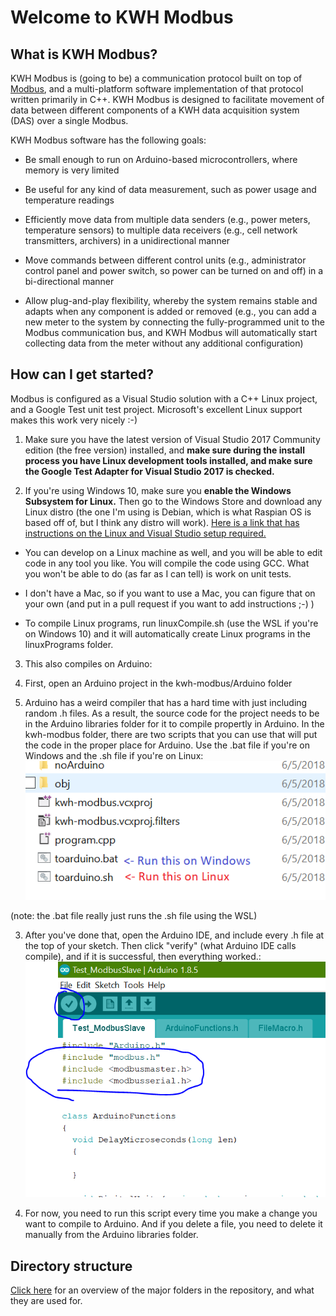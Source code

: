 
# Welcome to KWH Modbus

## What is KWH Modbus?

KWH Modbus is (going to be) a communication protocol built on top of [Modbus](https://en.wikipedia.org/wiki/Modbus), and a multi-platform software implementation of that protocol written primarily in C++. KWH Modbus is designed to facilitate movement of data between different components of a KWH data acquisition system (DAS) over a single Modbus.

  

KWH Modbus software has the following goals:

* Be small enough to run on Arduino-based microcontrollers, where memory is very limited

* Be useful for any kind of data measurement, such as power usage and temperature readings

* Efficiently move data from multiple data senders (e.g., power meters, temperature sensors) to multiple data receivers (e.g., cell network transmitters, archivers) in a unidirectional manner

* Move commands between different control units (e.g., administrator control panel and power switch, so power can be turned on and off) in a bi-directional manner

* Allow plug-and-play flexibility, whereby the system remains stable and adapts when any component is added or removed (e.g., you can add a new meter to the system by connecting the fully-programmed unit to the Modbus communication bus, and KWH Modbus will automatically start collecting data from the meter without any additional configuration)

  

## How can I get started?

Modbus is configured as a Visual Studio solution with a C++ Linux project, and a Google Test unit test project. Microsoft's excellent Linux support makes this work very nicely :-)

1. Make sure you have the latest version of Visual Studio 2017 Community edition (the free version) installed, and **make sure during the install process you have Linux development tools installed, and make sure the Google Test Adapter for Visual Studio 2017 is checked.**

2. If you're using Windows 10, make sure you **enable the Windows Subsystem for Linux.** Then go to the Windows Store and download any Linux distro (the one I'm using is Debian, which is what Raspian OS is based off of, but I think any distro will work). [Here is a link that has instructions on the Linux and Visual Studio setup required.](https://blogs.msdn.microsoft.com/vcblog/2017/02/08/targeting-windows-subsystem-for-linux-from-visual-studio/)

* You can develop on a Linux machine as well, and you will be able to edit code in any tool you like. You will compile the code using GCC. What you won't be able to do (as far as I can tell) is work on unit tests.

* I don't have a Mac, so if you want to use a Mac, you can figure that on your own (and put in a pull request if you want to add instructions ;-) )

* To compile Linux programs, run linuxCompile.sh (use the WSL if you're on Windows 10) and it will automatically create Linux programs in the linuxPrograms folder.

3. This also compiles on Arduino:

1. First, open an Arduino project in the kwh-modbus/Arduino folder

2. Arduino has a weird compiler that has a hard time with just including random .h files. As a result, the source code for the project needs to be in the Arduino libraries folder for it to compile propertly in Arduino. In the kwh-modbus folder, there are two scripts that you can use that will put the code in the proper place for Arduino. Use the .bat file if you're on Windows and the .sh file if you're on Linux: ![enter image description here](https://github.com/AlexKven/kwh-modbus/raw/documentation/documentation/images/arduino_script.png)

(note: the .bat file really just runs the .sh file using the WSL)

3. After you've done that, open the Arduino IDE, and include every .h file at the top of your sketch. Then click "verify" (what Arduino IDE calls compile), and if it is successful, then everything worked.:![enter image description here](https://github.com/AlexKven/kwh-modbus/raw/documentation/documentation/images/arduino_verify.PNG)

4. For now, you need to run this script every time you make a change you want to compile to Arduino. And if you delete a file, you need to delete it manually from the Arduino libraries folder.
## Directory structure
[Click here](https://github.com/AlexKven/kwh-modbus/blob/documentation/documentation/directory_structure.md) for an overview of the major folders in the repository, and what they are used for.



